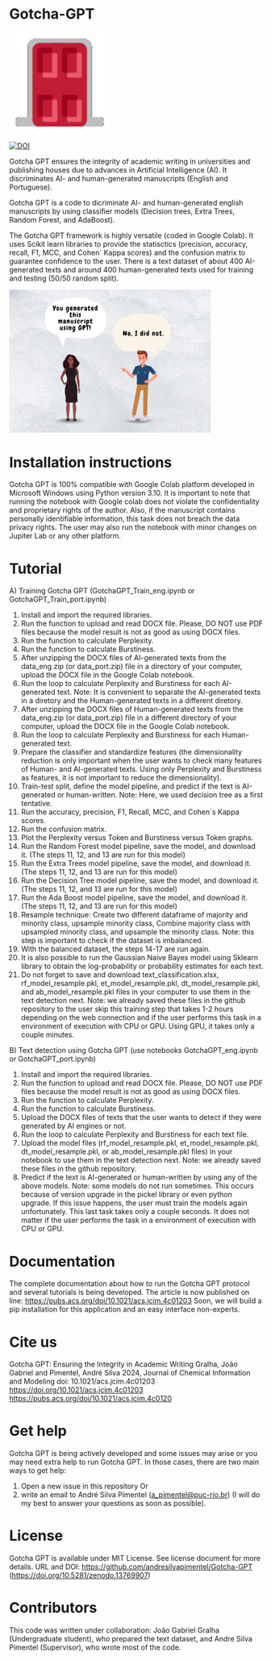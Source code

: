 # Gotcha-GPT
<img src="gotcha.gif" alt="drawing" width="200"/>

[![DOI](https://zenodo.org/badge/DOI/10.5281/zenodo.13769907.svg)](https://doi.org/10.5281/zenodo.13769907)

Gotcha GPT ensures the integrity of academic writing in universities and publishing houses due to advances in Artificial Intelligence (AI). It discriminates AI- and human-generated manuscripts (English and Portuguese).

Gotcha GPT is a code to dicriminate AI- and human-generated english manuscripts by using classifier models (Decision trees, Extra Trees, Random Forest, and AdaBoost).

The Gotcha GPT framework is highly versatile (coded in Google Colab). It uses Scikit learn libraries to provide the statisctics (precision, accuracy, recall, F1, MCC, and Cohen´ Kappa scores) and the confusion matrix to guarantee confidence to the user. There is a text dataset of about 400 AI-generated texts and around 400 human-generated texts used for training and testing (50/50 random split).

<img src="gotcha GPT.jpg" alt="drawing" width="400"/>

# Installation instructions

Gotcha GPT is 100% compatible with Google Colab platform developed in Microsoft Windows using Python version 3.10. It is important to note that running the notebook with Google colab does not violate the confidentiality and proprietary rights of the author. Also, if the manuscript contains personally identifiable information, this task does not breach the data privacy rights.
The user may also run the notebook with minor changes on Jupiter Lab or any other platform.

# Tutorial

A) Training Gotcha GPT (GotchaGPT_Train_eng.ipynb or GotchaGPT_Train_port.ipynb)

  1. Install and import the required libraries.
  2. Run the function to upload and read DOCX file. Please, DO NOT use PDF files because the model result is not as good as using DOCX files.
  3. Run the function to calculate Perplexity.
  4. Run the function to calculate Burstiness.
  5. After unzipping the DOCX files of AI-generated texts from the data_eng.zip (or data_port.zip) file in a directory of your computer, upload the DOCX file in the Google Colab notebook.
  6. Run the loop to calculate Perplexity and Burstiness for each AI-generated text. Note: It is convenient to separate the AI-generated texts in a diretory and the Human-generated texts in a different diretory.
  7. After unzipping the DOCX files of Human-generated texts from the data_eng.zip (or data_port.zip) file in a different directory of your computer, upload the DOCX file in the Google Colab notebook.
  8. Run the loop to calculate Perplexity and Burstiness for each Human-generated text.
  9. Prepare the classifier and standardize features (the dimensionality reduction is only important when the user wants to check many features of Human- and AI-generated texts. Using only Perplexity and Burstiness as features, it is not important to reduce the dimensionality).
  10. Train-test split, define the model pipeline, and predict if the text is AI-generated or human-written. Note: Here, we used decision tree as a first tentative.
  11. Run the accuracy, precision, F1, Recall, MCC, and Cohen´s Kappa scores.
  12. Run the confusion matrix.
  13. Plot the Perplexity versus Token and Burstiness versus Token graphs.
  14. Run the Random Forest model pipeline, save the model, and download it. (The steps 11, 12, and 13 are run for this model)
  15. Run the Extra Trees model pipeline, save the model, and download it. (The steps 11, 12, and 13 are run for this model)
  16. Run the Decision Tree model pipeline, save the model, and download it. (The steps 11, 12, and 13 are run for this model)
  17. Run the Ada Boost model pipeline, save the model, and download it. (The steps 11, 12, and 13 are run for this model)
  18. Resample technique: Create two different dataframe of majority and minority class, upsample minority class, Combine majority class with upsampled minority class, and upsample the minority class. Note: this step is important to check if the dataset is imbalanced.
  19. With the balanced dataset, the steps 14-17 are run again.
  20. It is also possible to run the Gaussian Naive Bayes model using Sklearn library to obtain the log-probability or probability estimates for each text.
  21. Do not forget to save and download text_classification.xlsx, rf_model_resample.pkl, et_model_resample.pkl, dt_model_resample.pkl, and ab_model_resample.pkl files in your computer to use them in the text detection next. Note: we already saved these files in the github repository to the user skip this training step that takes 1-2 hours depending on the web connection and if the user performs this task in a environment of execution with CPU or GPU. Using GPU, it takes only a couple minutes.

B) Text detection using Gotcha GPT (use notebooks GotchaGPT_eng.ipynb or GotchaGPT_port.ipynb)

  1. Install and import the required libraries.
  2. Run the function to upload and read DOCX file. Please, DO NOT use PDF files because the model result is not as good as using DOCX files.
  3. Run the function to calculate Perplexity.
  4. Run the function to calculate Burstiness.
  5. Upload the DOCX files of texts that the user wants to detect if they were generated by AI engines or not.
  6. Run the loop to calculate Perplexity and Burstiness for each text file.
  9. Upload the model files (rf_model_resample.pkl, et_model_resample.pkl, dt_model_resample.pkl, or ab_model_resample.pkl files) in your notebook to use them in the text detection next. Note: we already saved these files in the github repository.
  10. Predict if the text is AI-generated or human-written by using any of the above models. Note: some models do not run sometimes. This occurs because of version upgrade in the pickel library or even python upgrade. If this issue happens, the user must train the models again unfortunately.
  This last task takes only a couple seconds. It does not matter if the user performs the task in a environment of execution with CPU or GPU.


# Documentation

The complete documentation about how to run the Gotcha GPT protocol and several tutorials is being developed. The article is now published on line: https://pubs.acs.org/doi/10.1021/acs.jcim.4c01203
Soon, we will build a pip installation for this application and an easy interface non-experts.

# Cite us

Gotcha GPT: Ensuring the Integrity in Academic Writing
Gralha, João Gabriel and Pimentel, André Silva
2024, Journal of Chemical Information and Modeling
doi: 10.1021/acs.jcim.4c01203
https://doi.org/10.1021/acs.jcim.4c01203
https://pubs.acs.org/doi/10.1021/acs.jcim.4c0120

# Get help

Gotcha GPT is being actively developed and some issues may arise or you may need extra help to run Gotcha GPT. In those cases, there are two main ways to get help:

1) Open a new issue in this repository
Or 
2) write an email to André Silva Pimentel (a_pimentel@puc-rio.br) (I will do my best to answer your questions as soon as possible).

# License

Gotcha GPT is available under MIT License. See license document for more details. URL and DOI: https://github.com/andresilvapimentel/Gotcha-GPT (https://doi.org/10.5281/zenodo.13769907)

# Contributors

This code was written under collaboration:
João Gabriel Gralha (Undergraduate student), who prepared the text dataset, and Andre Silva Pimentel (Supervisor), who wrote most of the code.
